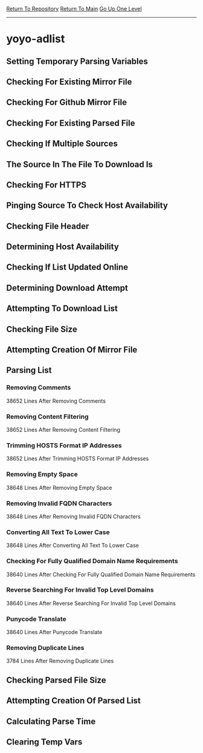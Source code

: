[Return To Repository](https://github.com/DigitalWarrior/piholeparser/)
[Return To Main](https://github.com/DigitalWarrior/piholeparser/blob/master/RecentRunLogs/Mainlog.md)
[Go Up One Level](https://github.com/DigitalWarrior/piholeparser/blob/master/RecentRunLogs/TopLevelScripts/30-Processing-External-Blacklists.md)
____________________________________
# yoyo-adlist
## Setting Temporary Parsing Variables
## Checking For Existing Mirror File
## Checking For Github Mirror File
## Checking For Existing Parsed File
## Checking If Multiple Sources
## The Source In The File To Download Is
## Checking For HTTPS
## Pinging Source To Check Host Availability
## Checking File Header
## Determining Host Availability
## Checking If List Updated Online
## Determining Download Attempt
## Attempting To Download List
## Checking File Size
## Attempting Creation Of Mirror File
## Parsing List
### Removing Comments
38652 Lines After Removing Comments
### Removing Content Filtering
38652 Lines After Removing Content Filtering
### Trimming HOSTS Format IP Addresses
38652 Lines After Trimming HOSTS Format IP Addresses
### Removing Empty Space
38648 Lines After Removing Empty Space
### Removing Invalid FQDN Characters
38648 Lines After Removing Invalid FQDN Characters
### Converting All Text To Lower Case
38648 Lines After Converting All Text To Lower Case
### Checking For Fully Qualified Domain Name Requirements
38640 Lines After Checking For Fully Qualified Domain Name Requirements
### Reverse Searching For Invalid Top Level Domains
38640 Lines After Reverse Searching For Invalid Top Level Domains
### Punycode Translate
38640 Lines After Punycode Translate
### Removing Duplicate Lines
3784 Lines After Removing Duplicate Lines
## Checking Parsed File Size
## Attempting Creation Of Parsed List
## Calculating Parse Time
## Clearing Temp Vars
